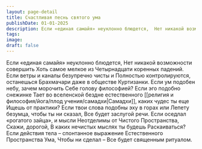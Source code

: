 ```yaml
---
layout: page-detail
title: Счастливая песнь святого ума
publishDate: 01-01-2025
description: Если «единая самайя» неуклонно блюдется,  Нет никакой возможности совершить  Хоть самое мелкое из  Четырнадцати коренных падений.  Если ветры и каналы безупречно чисты и  Полностью контролируются, останешься  Брахмачари даже в обществе  Куртизанки.
tags:
image:
draft: false
---
```

Если «единая самайя» неуклонно блюдется,  Нет никакой возможности совершить  Хоть самое мелкое из  Четырнадцати коренных падений.  Если ветры и каналы безупречно чисты и  Полностью контролируются, останешься  Брахмачари даже в обществе  Куртизанки.  Если ум подобен небу, зачем морочить  Себе голову философией?  Если эго подобно снежинке  Тает во вселенской бездне естественного  [[религия и философия/йога/плод учения/самадхи|Самадхи]], каких чудес ты еще  Ищешь от практики?  Если твои слова подобны эху в горах или  Лепету безумца, чтобы ты ни сказал,  Все будет заслугой речи.  Если оседлал «рогатого зайца», и мысли  Неотделимы от Чистого Пространства,  Скажи, дорогой,  В каких нечистых мыслях ты будешь  Раскаиваться?  Если действия тела – спонтанное выражение  Естественного Пространства Ума,  Чтобы ни сделал –  Все будет священным ритуалом.